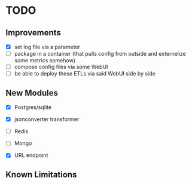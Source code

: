 # TODO 
## Improvements
- [x] set log file via a parameter
- [ ] package in a container (that pulls config from outside and externelize some metrics somehow)
- [ ] compose config files via some WebUI
- [ ] be able to deploy these ETLs via said WebUI side by side

## New Modules
- [x] Postgres/sqlite
- [x] jsonconverter transformer
- [ ] Redis
- [ ] Mongo
- [x] URL endpoint


## Known Limitations